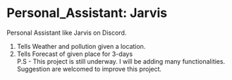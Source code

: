 # Personal_Assistant: Jarvis
Personal Assistant like Jarvis on Discord.

1. Tells Weather and pollution given a location.  
2. Tells Forecast of given place for 3-days  
P.S - This project is still underway. I will be adding many functionalities. Suggestion are welcomed to improve this project. 
